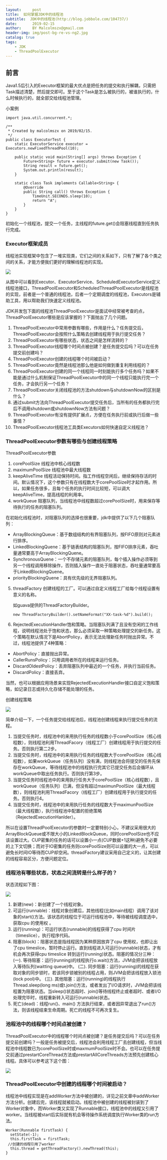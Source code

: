 ```yaml
---
layout:     post
title:  如何掌握JDK中的线程池
subtitle:  JDK中的线程池(http://blog.jobbole.com/104737/)
date:       2019-02-15
author:     BY Malcolmszx@gmail.com
header-img: img/post-bg-re-vs-ng2.jpg
catalog: true
tags:
    - JDK
    - ThreadPoolExecutor 
---
```


## 前言

Java1.5后引入的Executor框架的最大优点是把任务的提交和执行解耦，只需把Task描述清楚，然后提交即可。至于这个Task是怎么被执行的，被谁执行的，什么时候执行的，就全部交给线程池管理。

小案例 

```
import java.util.concurrent.*;
 
/**
 * Created by malcolmszx on 2019/02/15.
 */
public class ExecutorTest {
    static ExecutorService executor = Executors.newFixedThreadPool(10);
 
    public static void main(String[] args) throws Exception {
        Future<String> future = executor.submit(new Task());
        String result = future.get();
        System.out.println(result);
    }
 
    static class Task implements Callable<String> {
        @Override
        public String call() throws Exception {
            TimeUnit.SECONDS.sleep(10);
            return "A";
        }
    }
}
```
初始化一个线程池，提交一个任务，主线程的future.get()会阻塞线程直到任务执行完成。

### Executor框架成员

线程池实现框架中包含了一堆实现类，它们之间的关系如下，只有了解了各个类之间的关系，才能方便我们更好的理解线程池的实现。

[![](http://jbcdn2.b0.upaiyun.com/2016/08/b02b59e6133fbc20b0b8ec4c7df8c018.png)](https://malcolmszx.github.io/)

从图中可以看到Executor、ExecutorService、ScheduledExecutorService定义线程池接口，ThreadPoolExecutor和ScheduledThreadPoolExecutor是线程池的实现，前者是一个普通的线程池，后者一个定期调度的线程池，Executors是辅助工具，用以帮助我们快速定义线程池。

JDK并发包下面的线程池ThreadPoolExecutor是面试中经常被考查的点，ThreadPoolExecutor哪些是应该掌握的？下面抛出了几个问题。

1. ThreadPoolExecutor中常用参数有哪些，作用是什么？任务提交后，ThreadPoolExecutor会按照什么策略去创建线程用于执行提交任务？
2. ThreadPoolExecutor有哪些状态，状态之间是怎样流转的？
3. ThreadPoolExecutor线程哪个时间点被创建？是任务提交后吗？可以在任务提交前创建吗？
4. ThreadPoolExecutor创建的线程哪个时间被启动？
5. ThreadPoolExecutor竟然是线程池那么他是如何做到重复利用线程的？
6. ThreadPoolExecutor创建的同一个线程同一时刻能执行多个任务吗？如果不能是通过什么机制保证ThreadPoolExecutor中的同一个线程只能执行完一个任务，才会执行另一个任务？
7. ThreadPoolExecutor关闭线程池的方法shutdown与shutdownNow的区别是什么？
8. 通过submit方法向ThreadPoolExecutor提交任务后，当所有的任务都执行完后不调用shutdown或shutdownNow方法有问题？
9. ThreadPoolExecutor有没有提供扩展点，方便在任务执行前或执行后做一些事情？
10. ThreadPoolExecutor线程池工具类Executors如何快速自定义线程池？

### ThreadPoolExecutor参数有哪些与创建线程策略

ThreadPoolExecutor参数

1. corePoolSize 线程池中核心线程数
2. maximumPoolSize 线程池中最大线程数
3. keepAliveTime 线程活动保持时间。指工作线程空闲后，继续保持存活的时间。默认情况下，这个参数只有在线程数大于corePoolSize时才起作用。所以，如果任务很多，且每个任务的执行时间比较短，可以调大keepAliveTime，提高线程的利用率。
4. workQueue 阻塞队列，当线程池中线程数超过corePoolSize时，用来保存等待执行的任务的阻塞队列。

在初始化线程池时，对阻塞队列的选择也很重要，jdk中提供了以下几个阻塞队列：

- ArrayBlockingQueue：基于数组结构的有界阻塞队列，按FIFO原则对元素进行排序。
- LinkedBlockingQuene：基于链表结构的阻塞队列，按FIFO排序元素，吞吐量通常要高于ArrayBlockingQuene。
- SynchronousQuene：一个不存储元素的阻塞队列，每个插入操作必须等到另一个线程调用移除操作，否则插入操作一直处于阻塞状态，吞吐量通常要高于LinkedBlockingQuene。
- priorityBlockingQuene：具有优先级的无界阻塞队列。

5. threadFactory 创建线程的工厂。可以通过自定义线程工厂给每个线程设置有意义的名称。

   如guava提供的ThreadFactoryBuilder。
    ```
    new ThreadFactoryBuilder().setNameFormat("XX-task-%d").build();
    ```

6. RejectedExecutionHandler饱和策略。当阻塞队列满了且没有空闲的工作线程，说明线程池处于饱和状态，那么必须采取一种策略处理提交的新任务。这个策略在默认情况下是AbortPolicy，表示无法处理新任务时抛出异常。不过，线程池提供了4种策略：

- AbortPolicy：直接抛出异常。
- CallerRunsPolicy：只用调用者所在的线程来运行任务。
- DiscardOldestPolicy：丢弃阻塞队列中最近的一个任务，并执行当前任务。
- DiscardPolicy：直接丢弃。

当然，也可以根据应用场景来实现RejectedExecutionHandler接口自定义饱和策略，如记录日志或持久化存储不能处理的任务。

创建线程策略

[![](https://liuzhihang.com/resources/concurrent/thread-pool.png)](https://malcolmszx.github.io/)

简单介绍一下，一个任务提交给线程池后，线程池创建线程来执行提交任务的流程。

1. 当提交任务时，线程池中的来用执行任务的线程数小于corePoolSize（核心线程数），则线程池利用ThreadFacory（线程工厂）创建线程用于执行提交的任务。否则执行第二2步。
2. 当提交任务时，线程池中的来用执行任务的线程数大于corePoolSize（核心线程数），如果workQueue（任务队列）没有满，则线程池会将提交的任务先保存在workQueue，等待线程池中的线程执行完其它已提交任务后会循环从workQueue中取出任务执行。否则执行第3步。
3. 当提交任务时线程池中的来用执行任务大于corePoolSize（核心线程数），且workQueue（任务队列）已满，但没有超过maximunPoolSize（最大线程数），则线程池利用ThreadFacory（线程工厂）创建线程用于执行提交的任务。否则执行4。
4. 当提交任务时，线程池中的来用执行任务的线程数大于maximunPoolSize（最大线程数），执行线程池中配置的拒绝策略（RejectedExecutionHanlder）。

所以在设置ThreadPoolExecutor的参数时一定要特别小心，不建议采用很大的ArrayBlockQueue或不限大小的LinkedBlockQueue，同时corePoolSize也不应该设置过大。CUP密集的任务的话可以设置小一点(CUP数据+1这种)避免不必要的上下文切换；而对于IO密集的任务则corePoolSize则可以设置的大一点，可以避免长时间IO等待而CUP却空闲。threadFactory建议采用自己定义的，让其创建的线程容易区分，方便问题定位。

### 线程池有哪些状态，状态之间流转是什么样子的？


状态流程如下图：

[![](http://static.oschina.net/uploads/space/2013/0621/174442_0BNr_182175.jpg)](https://malcolmszx.github.io/)


1. 新建(new)：新创建了一个线程对象。
2. 可运行(runnable)：线程对象创建后，其他线程(比如main线程）调用了该对象的start()方法。该状态的线程位于可运行线程池中，等待被线程调度选中，获取cpu 的使用权 。
3. 运行(running)：可运行状态(runnable)的线程获得了cpu 时间片（timeslice），执行程序代码。
4. 阻塞(block)：阻塞状态是指线程因为某种原因放弃了cpu 使用权，也即让出了cpu timeslice，暂时停止运行。直到线程进入可运行(runnable)状态，才有机会再次获得cpu timeslice 转到运行(running)状态。阻塞的情况分三种： 
(一). 等待阻塞：运行(running)的线程执行o.wait()方法，JVM会把该线程放入等待队列(waitting queue)中。
(二). 同步阻塞：运行(running)的线程在获取对象的同步锁时，若该同步锁被别的线程占用，则JVM会把该线程放入锁池(lock pool)中。
(三). 其他阻塞：运行(running)的线程执行Thread.sleep(long ms)或t.join()方法，或者发出了I/O请求时，JVM会把该线程置为阻塞状态。当sleep()状态超时、join()等待线程终止或者超时、或者I/O处理完毕时，线程重新转入可运行(runnable)状态。
5. 死亡(dead)：线程run()、main() 方法执行结束，或者因异常退出了run()方法，则该线程结束生命周期。死亡的线程不可再次复生。

### 池程池中的线程哪个时间点被创建？

ThreadPoolExecutor中的线程哪个时间点被创建？是任务提交后吗？可以在任务提交前创建吗？一般是任务被提交后，线程池会利用线程工厂去创建线程，但当线程池中线程数已为corePoolSize时或maxmumPoolSize时不会。也可以在任务提交前通过prestartCoreThread方法或prestartAllCoreThreads方法预先创建核心线程。具体可以参考这下这个图：

[![](http://jbcdn2.b0.upaiyun.com/2016/08/9c4b388bc7ccb6424e3ae5ca0d05df8d.png)](https://malcolmszx.github.io/)


### ThreadPoolExecutor中创建的线程哪个时间被启动？

线程池中线程实现是在addWorker方法中被创建的，详见之前文章中addWorker方法分析。创建后完，该线程就被启动。线程池中被创建的线程被封装到了Worker对象中，而Worker类又实现了Runnable接口，线程池中的线程又引用了worker。当线程被start后实际就有机会等待操作系统调度执行Worker类的run方法。

```
Worker(Runnable firstTask) {
  setState(-1); 
  this.firstTask = firstTask;
 //创建的线程引用了worker
  this.thread = getThreadFactory().newThread(this);
}

```

